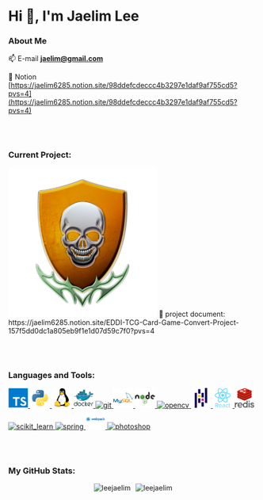<h1 align="left">  Hi 👋, I'm Jaelim Lee</h1>


### About Me
📫 E-mail **jaelim@gmail.com**
  
📄 Notion [https://jaelim6285.notion.site/98ddefcdeccc4b3297e1daf9af755cd5?pvs=4](https://jaelim6285.notion.site/98ddefcdeccc4b3297e1daf9af755cd5?pvs=4)

<p align="left">
  <br><br>
</p>

<h3 align="left"> Current Project:</h3>
<img src="https://github.com/Leejaelim/Leejaelim/blob/main/game%20logo%20icon.png" alt="your-image" width="300" height="300"/>
🔗 project document: https://jaelim6285.notion.site/EDDI-TCG-Card-Game-Convert-Project-157f5dd0dc1a805eb9f1e1d07d59c7f0?pvs=4
 
<p align="left">
  <br><br>
</p>

<h3 align="left"> Languages and Tools:</h3>
<p align="left"> <a href="https://www.typescriptlang.org/" target="_blank" rel="noreferrer"> <img src="https://raw.githubusercontent.com/devicons/devicon/master/icons/typescript/typescript-original.svg" alt="typescript" width="40" height="40"/> </a> <a href="https://www.python.org" target="_blank" rel="noreferrer"> <img src="https://raw.githubusercontent.com/devicons/devicon/master/icons/python/python-original.svg" alt="python" width="40" height="40"/> </a> <a href="https://www.linux.org/" target="_blank" rel="noreferrer"> <img src="https://raw.githubusercontent.com/devicons/devicon/master/icons/linux/linux-original.svg" alt="linux" width="40" height="40"/> </a> <a href="https://www.docker.com/" target="_blank" rel="noreferrer"> <img src="https://raw.githubusercontent.com/devicons/devicon/master/icons/docker/docker-original-wordmark.svg" alt="docker" width="40" height="40"/> </a> <a href="https://git-scm.com/" target="_blank" rel="noreferrer"> <img src="https://www.vectorlogo.zone/logos/git-scm/git-scm-icon.svg" alt="git" width="40" height="40"/> </a>  <a href="https://www.mysql.com/" target="_blank" rel="noreferrer"> <img src="https://raw.githubusercontent.com/devicons/devicon/master/icons/mysql/mysql-original-wordmark.svg" alt="mysql" width="40" height="40"/> </a> <a href="https://nodejs.org" target="_blank" rel="noreferrer"> <img src="https://raw.githubusercontent.com/devicons/devicon/master/icons/nodejs/nodejs-original-wordmark.svg" alt="nodejs" width="40" height="40"/> </a> <a href="https://opencv.org/" target="_blank" rel="noreferrer"> <img src="https://www.vectorlogo.zone/logos/opencv/opencv-icon.svg" alt="opencv" width="40" height="40"/> </a> <a href="https://pandas.pydata.org/" target="_blank" rel="noreferrer"> <img src="https://raw.githubusercontent.com/devicons/devicon/2ae2a900d2f041da66e950e4d48052658d850630/icons/pandas/pandas-original.svg" alt="pandas" width="40" height="40"/> </a><a href="https://reactjs.org/" target="_blank" rel="noreferrer"> <img src="https://raw.githubusercontent.com/devicons/devicon/master/icons/react/react-original-wordmark.svg" alt="react" width="40" height="40"/> </a> <a href="https://redis.io" target="_blank" rel="noreferrer"> <img src="https://raw.githubusercontent.com/devicons/devicon/master/icons/redis/redis-original-wordmark.svg" alt="redis" width="40" height="40"/> </a> <a href="https://scikit-learn.org/" target="_blank" rel="noreferrer"> <img src="https://upload.wikimedia.org/wikipedia/commons/0/05/Scikit_learn_logo_small.svg" alt="scikit_learn" width="40" height="40"/> </a> <a href="https://spring.io/" target="_blank" rel="noreferrer"> <img src="https://www.vectorlogo.zone/logos/springio/springio-icon.svg" alt="spring" width="40" height="40"/> </a> <a href="https://webpack.js.org" target="_blank" rel="noreferrer"> <img src="https://raw.githubusercontent.com/devicons/devicon/d00d0969292a6569d45b06d3f350f463a0107b0d/icons/webpack/webpack-original-wordmark.svg" alt="webpack" width="40" height="40"/> </a> <a href="https://www.photoshop.com/en" target="_blank" rel="noreferrer"> <img src="https://noticon-static.tammolo.com/dgggcrkxq/image/upload/v1602172134/noticon/owhrsm7fwznd39eli3d6.png" alt="photoshop" width="40" height="40"/> </a> </p>

<p align="left">
  <br><br>
</p>


<h3 align="left"> My GitHub Stats:</h3>
<div style="display: flex; justify-content: center; gap: 10px;">
    <img src="https://github-readme-stats.vercel.app/api?username=leejaelim&show_icons=true&locale=en" alt="leejaelim" />
    <img src="https://github-readme-streak-stats.herokuapp.com/?user=leejaelim&" alt="leejaelim" />
</div>


